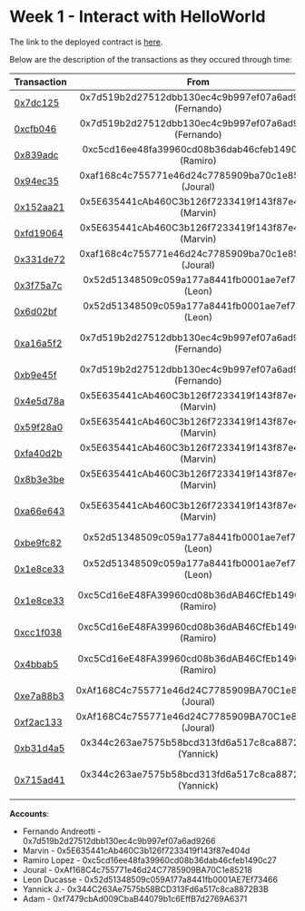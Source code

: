 Week 1 - Interact with HelloWorld
===========================


The link to the deployed contract is [here](https://goerli.etherscan.io/address/0xf743455e4899096fadca47f760714b2a15ef3091).

Below are the description of the transactions as they occured through time:

|Transaction      | From     | Explanation      |
| :---            | :---:    |   :---:          |
| [0x7dc125](https://goerli.etherscan.io/tx/0x7dc125f8cc6d3129471b689ee21c263f3c4b20487b21bbeb5872339d3e752d59) | 0x7d519b2d27512dbb130ec4c9b997ef07a6ad9266 (Fernando) |  Contract Creation at address 0xf743455E4899096faDcA47f760714B2a15eF3091 |
| [0xcfb046](https://goerli.etherscan.io/tx/0xcfb04682e011efd6888ec1d8205ca091b8dfa5ffa21a05a99680e3139844eb58) | 0x7d519b2d27512dbb130ec4c9b997ef07a6ad9266 (Fernando) | Ran setText with value "Hello from Fernando!" |
| [0x839adc](https://goerli.etherscan.io/tx/0x839adce79bc3f4fdbada9eaf8449630ff12f5bb37bffadd3b5ba51a26eb6903a) | 0xc5cd16ee48fa39960cd08b36dab46cfeb1490c27 (Ramiro) | *__Failed__* with error because trying to "setText" without ownership rights |
|[0x94ec35](https://goerli.etherscan.io/tx/0x94ec356d0d2e13e34211db349e034e5d490588cbe3ca432e37613f1082b636b2)| 0xaf168c4c755771e46d24c7785909ba70c1e85218 (Joural)| *__Failed__* with error because trying to transfer ownership without ownership rights |
| [0x152aa21](https://goerli.etherscan.io/tx/0x152aa2176601e5fafc4cc1523f31d51ec1578802f8e4ddbab1a3f391c9041a68) | 0x5E635441cAb460C3b126f7233419f143f87e404d (Marvin) | *__Failed__* with error because trying to "setText" without ownership rights. Will be reverted. |
| [0xfd19064](https://goerli.etherscan.io/tx/0xfd190646f32f9ed4a35ee2239c000a77aacb5651df6fec5c702e40b23954540e) | 0x5E635441cAb460C3b126f7233419f143f87e404d (Marvin) |  *__Failed__* because trying to transfer ownership without ownership rights |
| [0x331de72](https://goerli.etherscan.io/tx/0x331de7214cff268245c4e9710e005c55915dad337370f2871ad155c45c7c9522) |0xaf168c4c755771e46d24c7785909ba70c1e85218 (Joural) | *__Failed__* with error because trying to "setText" without ownership rights. Will be reverted. |
| [0x3f75a7c](https://goerli.etherscan.io/tx/0x3f75a7cddd4a882c75216c344089c70d7ae7ea3ba21ff3774f079a915024cd5e) | 0x52d51348509c059a177a8441fb0001ae7ef7346 (Leon) | *__Failed__*: Ran setText with value "will be reverted bc not owner" |
| [0x6d02bf](https://goerli.etherscan.io/tx/0x6d02bf6b70850b7e77646e52e627ba132d3ee36393f7708cabdd96b3b9986f49) | 0x52d51348509c059a177a8441fb0001ae7ef7346 (Leon) | *__Failed__*: Transfered ownership bc not the owner|
| [0xa16a5f2](https://goerli.etherscan.io/tx/0xa16a5f2aba88dc905d976da0a8ab89f8887968b0d33afb79461e6a310eb6aeab) | 0x7d519b2d27512dbb130ec4c9b997ef07a6ad9266 (Fernando) | Transferred ownership to 0x5E635441cAb460C3b126f7233419f143f87e404d (Marvin) |
| [0xb9e45f](https://goerli.etherscan.io/tx/0xb9e45f762e03532b5a1d193f30ba8fe7b77b9c5313b4a5181acd6040a2655c3c) | 0x7d519b2d27512dbb130ec4c9b997ef07a6ad9266 (Fernando) | *__Failed__* with error because trying to "setText" without ownership rights. Will be reverted.  |
| [0x4e5d78a](https://goerli.etherscan.io/tx/0x4e5d78a3a536b9b38ac8b15d215f7368fab486e0e3389f8f1775316f723410af) | 0x5E635441cAb460C3b126f7233419f143f87e404d (Marvin) | Ran setText with value "Hey"|
| [0x59f28a0](https://goerli.etherscan.io/tx/0x59f28a0340b0fc4042bfce1c3abd29b7aae3e448b1156e10f9541ee3b0212df0) | 0x5E635441cAb460C3b126f7233419f143f87e404d (Marvin) | Ran setText with value "Amazing" |
| [0xfa40d2b](https://goerli.etherscan.io/tx/0xfa40d2b816bcbf3e380559166c2388e8c0b757415a6dd66de0a138c3f36ddea1) | 0x5E635441cAb460C3b126f7233419f143f87e404d (Marvin) | Ran setText with value "" |
| [0x8b3e3be](https://goerli.etherscan.io/tx/0x8b3e3beb45848d666ccbcfe6d3f9bbc76c4f9bade9ff5736251d3053af91f264) | 0x5E635441cAb460C3b126f7233419f143f87e404d (Marvin) | Ran setText with value "Let's go !" |
| [0xa66e643](https://goerli.etherscan.io/tx/0xa66e643fa5e6756e2581d5044a737462d0202577873fcf3c0018d9417a66cb86) | 0x5E635441cAb460C3b126f7233419f143f87e404d (Marvin) | Transfered ownership to 0x52d51348509c059A177a8441fb0001AE7Ef73466 (Leon)|
| [0xbe9fc82](https://goerli.etherscan.io/tx/0xbe9fc8260574c59f385b7ecab2a607711e1fbdd85ac864cb005ffcc6d311dfaa) | 0x52d51348509c059a177a8441fb0001ae7ef7346 (Leon) | Ran setText with value "Hey it's Leon" |
| [0x1e8ce33](https://goerli.etherscan.io/tx/0x1e8ce338c5f4445071e80fb1e400613ca4f9e7fb0c1e8484d1f48baf10d42aa3) | 0x52d51348509c059a177a8441fb0001ae7ef7346 (Leon) | Transfered ownership to 0xc5Cd16eE48FA39960cd08b36dAB46CfEb1490C27 |
| [0x1e8ce33](https://goerli.etherscan.io/tx/0x1e8ce338c5f4445071e80fb1e400613ca4f9e7fb0c1e8484d1f48baf10d42aa3) | 0xc5Cd16eE48FA39960cd08b36dAB46CfEb1490C27 (Ramiro) | Transfered ownership to 0xc5Cd16eE48FA39960cd08b36dAB46CfEb1490C27 (himself) |
| [0xcc1f038](https://goerli.etherscan.io/tx/0xcc1f0385e0cd08df74e9a0a7cd284c0fb644c9c7193f859b9320311fae51cc11) | 0xc5Cd16eE48FA39960cd08b36dAB46CfEb1490C27 (Ramiro) | Ran setText with value "Hello from Ramiro" |
| [0x4bbab5](https://goerli.etherscan.io/tx/0x4bbab5d08af4a95bb4a8a5d6c6c7a57abcfa1faaf856e1503061171611ce5281) | 0xc5Cd16eE48FA39960cd08b36dAB46CfEb1490C27 (Ramiro) | Transfered ownership to 0xAf168C4c755771e46d24C7785909BA70C1e85218 (Joural)  |
| [0xe7a88b3](https://goerli.etherscan.io/tx/0xe7a88b34dc682d20e9fde760e2bd842a3559bc64f1ea2682f2429c5b9f6abfca) | 0xAf168C4c755771e46d24C7785909BA70C1e85218 (Joural) | Ran setText with value "life is great" |
| [0xf2ac133](https://goerli.etherscan.io/tx/0xf2ac13359bb77e763738e431d8821d6147d6c2e5dd74fbf1fad73274fd917e43) | 0xAf168C4c755771e46d24C7785909BA70C1e85218 (Joural) | Transfered ownership to 0x344C263Ae7575b58BCD313Fd6a517c8ca8872B3B |
| [0xb31d4a5](https://goerli.etherscan.io/tx/0xb31d4a557079e65529a2b95890cb54976afa480e8faef37ffff7f2d457e72e4a)         | 0x344c263ae7575b58bcd313fd6a517c8ca8872b3b (Yannick) | Ran setText with value "Let's rock!" |
| [0x715ad41](https://goerli.etherscan.io/tx/0x715ad41ba4077e7f9c09354c01cccd9ff88ae969e225b366f8ba3f29327112d7) | 0x344c263ae7575b58bcd313fd6a517c8ca8872b3b (Yannick) | Transfered ownership to 0xf7479cbAd009CbaB44079b1c6EffB7d2769A6371 (Adam) |



**Accounts**:
- Fernando Andreotti - 0x7d519b2d27512dbb130ec4c9b997ef07a6ad9266
- Marvin - 0x5E635441cAb460C3b126f7233419f143f87e404d
- Ramiro Lopez - 0xc5cd16ee48fa39960cd08b36dab46cfeb1490c27
- Joural - 0xAf168C4c755771e46d24C7785909BA70C1e85218
- Leon Ducasse - 0x52d51348509c059A177a8441fb0001AE7Ef73466
- Yannick J.- 0x344C263Ae7575b58BCD313Fd6a517c8ca8872B3B
- Adam - 0xf7479cbAd009CbaB44079b1c6EffB7d2769A6371
